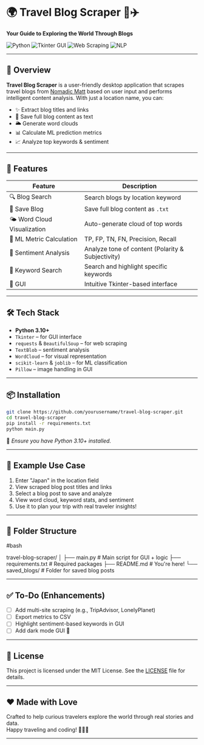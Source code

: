 # 🌍 Travel Blog Scraper 🧳✈️  
**Your Guide to Exploring the World Through Blogs**

![Python](https://img.shields.io/badge/Python-3.10-blue?logo=python)
![Tkinter GUI](https://img.shields.io/badge/Tkinter-GUI-blueviolet)
![Web Scraping](https://img.shields.io/badge/Web--Scraping-BeautifulSoup-brightgreen)
![NLP](https://img.shields.io/badge/NLP-TextBlob-orange)

---

## 📌 Overview

**Travel Blog Scraper** is a user-friendly desktop application that scrapes travel blogs from [Nomadic Matt](https://www.nomadicmatt.com) based on user input and performs intelligent content analysis. With just a location name, you can:

- ✨ Extract blog titles and links
- 💾 Save full blog content as text
- 🌥 Generate word clouds
- 📊 Calculate ML prediction metrics
- 📈 Analyze top keywords & sentiment

---

## 🚀 Features

| Feature                        | Description |
|-------------------------------|-------------|
| 🔍 Blog Search                | Search blogs by location keyword |
| 💾 Save Blog                  | Save full blog content as `.txt` |
| 🌤 Word Cloud Visualization   | Auto-generate cloud of top words |
| 🧠 ML Metric Calculation      | TP, FP, TN, FN, Precision, Recall |
| 💬 Sentiment Analysis         | Analyze tone of content (Polarity & Subjectivity) |
| 🔑 Keyword Search             | Search and highlight specific keywords |
| 🎨 GUI                        | Intuitive Tkinter-based interface |

---


## 🛠️ Tech Stack

- **Python 3.10+**
- `Tkinter` – for GUI interface
- `requests` & `BeautifulSoup` – for web scraping
- `TextBlob` – sentiment analysis
- `WordCloud` – for visual representation
- `scikit-learn` & `joblib` – for ML classification
- `Pillow` – image handling in GUI

---

## 📦 Installation

```bash
git clone https://github.com/yourusername/travel-blog-scraper.git
cd travel-blog-scraper
pip install -r requirements.txt
python main.py
```

📝 *Ensure you have Python 3.10+ installed.*

---

## 🧪 Example Use Case

1. Enter "Japan" in the location field  
2. View scraped blog post titles and links  
3. Select a blog post to save and analyze  
4. View word cloud, keyword stats, and sentiment  
5. Use it to plan your trip with real traveler insights!

---

## 📂 Folder Structure

#bash

travel-blog-scraper/
│
├── main.py                  # Main script for GUI + logic
├── requirements.txt         # Required packages
├── README.md                # You're here!
└── saved_blogs/             # Folder for saved blog posts


---

## ✅ To-Do (Enhancements)

- [ ] Add multi-site scraping (e.g., TripAdvisor, LonelyPlanet)
- [ ] Export metrics to CSV
- [ ] Highlight sentiment-based keywords in GUI
- [ ] Add dark mode GUI 🌙

---

## 📜 License

This project is licensed under the MIT License. See the [LICENSE](LICENSE) file for details.

---

## ❤️ Made with Love

Crafted to help curious travelers explore the world through real stories and data.  
Happy traveling and coding! 🧭🧑‍💻

---
